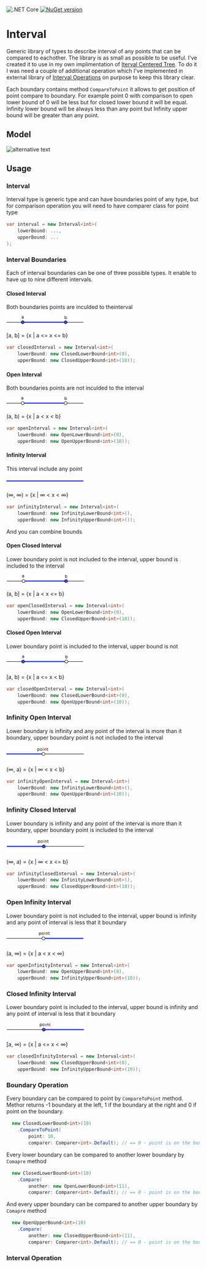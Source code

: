 ![.NET Core](https://github.com/RetailRocket/Interval/workflows/.NET%20Core/badge.svg)
[![NuGet version](https://img.shields.io/nuget/v/Interval.svg?style=flat&logo=nuget)](https://www.nuget.org/packages/Interval/)

# Interval

Generic library of types to describe interval of any points that can be compared to eachother. The library is as small as possible to be useful. I've created it to use in my own implimentation of [Iterval Centered Tree](https://github.com/RetailRocket/CenteredIntervalTree). To do it I was need a couple of additional operation which I've implemented in external library of [Interval Operations](https://github.com/RetailRocket/Interval.Operations) on purpose to keep this library clear.

Each boundary contains method ```CompareToPoint``` it allows to get position of point compare to boundary. For example point 0 with comparison to open lower bound of 0 will be less but for closed lower bound it will be equal. Infinity lower bound will be always less than any point but Infinity upper bound will be greater than any point.

## Model ##

![alternative text](http://www.plantuml.com/plantuml/proxy?cache=no&src=https://raw.githubusercontent.com/RetailRocket/Interval/master/readme/plantuml/DomainModel.puml)

## Usage ###

### Interval 

Interval type is generic type and can have boundaries point of any type, but for comparison operation you will need to have comparer class for point type

```csharp
var interval = new Interval<int>(
    lowerBound: ...,
    upperBound: ...
);
```

### Interval Boundaries

Each of interval boundaries can be one of three possible types. It enable to have up to nine different intervals.

#### Closed Interval

Both boundaries points are inculded to theinterval

![](readme/images/closed.png)

[a, b] = {x | a <= x <= b}

```csharp
var closedInterval = new Interval<int>(
    lowerBound: new ClosedLowerBound<int>(0),
    upperBound: new ClosedUpperBound<int>(10));
```
#### Open Interval

Both boundaries points are not inculded to the interval

![](readme/images/open.png)

(a, b) = {x | a < x < b}

```csharp
var openInterval = new Interval<int>(
    lowerBound: new OpenLowerBound<int>(0),
    upperBound: new OpenUpperBound<int>(10));
```

#### Infinity Interval
This interval include any point

![](readme/images/infinity.png)

(∞, ∞) = {x | ∞ < x < ∞}

```csharp
var infinityInterval = new Interval<int>(
    lowerBound: new InfinityLowerBound<int>(),
    upperBound: new InfinityUpperBound<int>());
```

And you can combine bounds

#### Open Closed Interval
Lower boundary point is not included to the interval, upper bound is included to the interval

![](readme/images/openClosed.png)

(a, b] = {x | a < x <= b}

```csharp
var openClosedInterval = new Interval<int>(
    lowerBound: new OpenLowerBound<int>(0),
    upperBound: new ClosedUpperBound<int>(10));
```

#### Closed Open Interval
Lower boundary point is included to the interval, upper bound is not

![](readme/images/closedOpen.png)

[a, b) = {x | a <= x < b}

```csharp
var closedOpenInterval = new Interval<int>(
    lowerBound: new ClosedLowerBound<int>(0),
    upperBound: new OpenUpperBound<int>(10));
```

### Infinity Open Interval
Lower boundary is infinity and any point of the interval is more than it boundary, upper boundary point is not included to the interval

![](readme/images/infinityOpen.png)

(∞, a) = {x | ∞ < x < b}

```csharp
var infinityOpenInterval = new Interval<int>(
    lowerBound: new InfinityLowerBound<int>(),
    upperBound: new OpenUpperBound<int>(10));
```


### Infinity Closed Interval
Lower boundary is infinity and any point of the interval is more than it boundary, upper boundary point is included to the interval

![](readme/images/infinityClosed.png)

(∞, a) = {x | ∞ < x <= b}

```csharp
var infinityClosedInterval = new Interval<int>(
    lowerBound: new InfinityLowerBound<int>(),
    upperBound: new ClosedUpperBound<int>(10));
```

### Open Infinity Interval
Lower boundary point is not included to the interval, upper bound is infinity and any point of interval is less that it boundary

![](readme/images/openInfinity.png)

(a, ∞) = {x | a < x < ∞}

```csharp
var openInfinityInterval = new Interval<int>(
    lowerBound: new OpenUpperBound<int>(0),
    upperBound: new InfinityUpperBound<int>(10));
```

### Closed Infinity Interval
Lower boundary point is included to the interval, upper bound is infinity and any point of interval is less that it boundary

![](readme/images/closedInfinity.png)

[a, ∞) = {x | a <= x < ∞}

```csharp
var closedInfinityInterval = new Interval<int>(
    lowerBound: new ClosedUpperBound<int>(0),
    upperBound: new InfinityUpperBound<int>(10));
```

### Boundary Operation

Every boundary can be compared to point by ```CompareToPoint``` method. Methor returns -1 boundary at the left, 1 if the boundary at the right and 0 if point on the boundary.

```csharp
  new ClosedLowerBound<int>(10)
    .CompareToPoint(
        point: 10,
        comparer: Comparer<int>.Default); // == 0 - point is on the boundary
```

Every lower boundary can be compared to another lower boundary by ``Comapre`` method

```csharp
  new ClosedLowerBound<int>(10)
    .Compare(
        another: new OpenLowerBound<int>(11),
        comparer: Comparer<int>.Default); // == 0 - point is on the boundary
```


And every upper boundary can be compared to another upper boundary by ``Comapre`` method

```csharp
  new OpenUpperBound<int>(10)
    .Compare(
        another: new ClosedUpperBound<int>(11),
        comparer: Comparer<int>.Default); // == 0 - point is on the boundary
```

### Interval Operation


